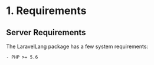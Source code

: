 # 1. Requirements

## Server Requirements

The LaravelLang package has a few system requirements:

```
- PHP >= 5.6
```
